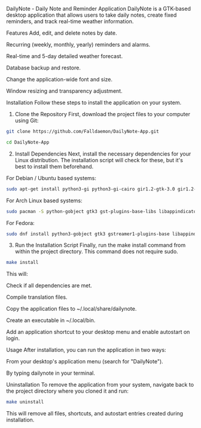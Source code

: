 DailyNote - Daily Note and Reminder Application
DailyNote is a GTK-based desktop application that allows users to take daily notes, create fixed reminders, and track real-time weather information.

Features
Add, edit, and delete notes by date.

Recurring (weekly, monthly, yearly) reminders and alarms.

Real-time and 5-day detailed weather forecast.

Database backup and restore.

Change the application-wide font and size.

Window resizing and transparency adjustment.

Installation
Follow these steps to install the application on your system.

1. Clone the Repository
First, download the project files to your computer using Git:

```bash
git clone https://github.com/Falldaemon/DailyNote-App.git
```

```bash
cd DailyNote-App
```

2. Install Dependencies
Next, install the necessary dependencies for your Linux distribution. The installation script will check for these, but it's best to install them beforehand.

For Debian / Ubuntu based systems:

```bash
sudo apt-get install python3-gi python3-gi-cairo gir1.2-gtk-3.0 gir1.2-gst-plugins-base-1.0 gir1.2-appindicator3-0.1 gir1.2-notify-0.7 python3-requests
```

For Arch Linux based systems:

```bash
sudo pacman -S python-gobject gtk3 gst-plugins-base-libs libappindicator-gtk3 libnotify python-requests
```

For Fedora:

```bash
sudo dnf install python3-gobject gtk3 gstreamer1-plugins-base libappindicator-gtk3 libnotify python3-requests
```

3. Run the Installation Script
Finally, run the make install command from within the project directory. This command does not require sudo.

```bash
make install
```

This will:

Check if all dependencies are met.

Compile translation files.

Copy the application files to ~/.local/share/dailynote.

Create an executable in ~/.local/bin.

Add an application shortcut to your desktop menu and enable autostart on login.

Usage
After installation, you can run the application in two ways:

From your desktop's application menu (search for "DailyNote").

By typing dailynote in your terminal.

Uninstallation
To remove the application from your system, navigate back to the project directory where you cloned it and run:

```bash
make uninstall
```

This will remove all files, shortcuts, and autostart entries created during installation.
